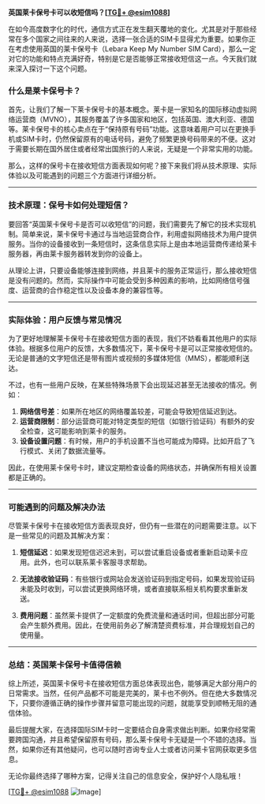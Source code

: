 **英国莱卡保号卡可以收短信吗？[[TG💪+ @esim1088](https://t.me/s/esim1088)]**

在如今高度数字化的时代，通信方式正在发生翻天覆地的变化。尤其是对于那些经常在多个国家之间往来的人来说，选择一张合适的SIM卡显得尤为重要。如果你正在考虑使用英国的莱卡保号卡（Lebara Keep My Number SIM Card），那么一定对它的功能和特点充满好奇，特别是它是否能够正常接收短信这一点。今天我们就来深入探讨一下这个问题。

### 什么是莱卡保号卡？

首先，让我们了解一下莱卡保号卡的基本概念。莱卡是一家知名的国际移动虚拟网络运营商（MVNO），其服务覆盖了许多国家和地区，包括英国、澳大利亚、德国等。莱卡保号卡的核心卖点在于“保持原有号码”功能。这意味着用户可以在更换手机或SIM卡时，仍然保留原有的电话号码，避免了频繁更换号码带来的不便。这对于需要长期在国外居住或者经常出国旅行的人来说，无疑是一个非常实用的功能。

那么，这样的保号卡在接收短信方面表现如何呢？接下来我们将从技术原理、实际体验以及可能遇到的问题三个方面进行详细分析。

---

### 技术原理：保号卡如何处理短信？

要回答“英国莱卡保号卡是否可以收短信”的问题，我们需要先了解它的技术实现机制。简单来说，莱卡保号卡通过与当地运营商合作，利用虚拟网络技术为用户提供服务。当你的设备接收到一条短信时，这条信息实际上是由本地运营商传递给莱卡服务器，再由莱卡服务器转发到你的设备上。

从理论上讲，只要设备能够连接到网络，并且莱卡的服务正常运行，那么接收短信是没有问题的。然而，实际操作中可能会受到多种因素的影响，比如网络信号强度、运营商的合作稳定性以及设备本身的兼容性等。

---

### 实际体验：用户反馈与常见情况

为了更好地理解莱卡保号卡在接收短信方面的表现，我们不妨看看其他用户的实际体验。根据多位用户的反馈，大多数情况下，莱卡保号卡是可以正常接收短信的。无论是普通的文字短信还是带有图片或视频的多媒体短信（MMS），都能顺利送达。

不过，也有一些用户反映，在某些特殊场景下会出现延迟甚至无法接收的情况。例如：

1. **网络信号差**：如果所在地区的网络覆盖较差，可能会导致短信延迟到达。
2. **运营商限制**：部分运营商可能对特定类型的短信（如银行验证码）有额外的安全检查，这可能影响到莱卡的服务。
3. **设备设置问题**：有时候，用户的手机设置不当也可能成为障碍。比如开启了飞行模式、关闭了数据流量等。

因此，在使用莱卡保号卡时，建议定期检查设备的网络状态，并确保所有相关设置都是正确的。

---

### 可能遇到的问题及解决办法

尽管莱卡保号卡在接收短信方面表现良好，但仍有一些潜在的问题需要注意。以下是一些常见的问题及其解决方案：

1. **短信延迟**：如果发现短信迟迟未到，可以尝试重启设备或者重新启动莱卡应用。此外，也可以联系莱卡客服寻求帮助。
   
2. **无法接收验证码**：有些银行或网站会发送验证码到指定号码，如果发现验证码未能及时收到，可以尝试更换网络环境，或者直接联系相关机构要求重新发送。

3. **费用问题**：虽然莱卡提供了一定额度的免费流量和通话时间，但超出部分可能会产生额外费用。因此，在使用前务必了解清楚资费标准，并合理规划自己的使用量。

---

### 总结：英国莱卡保号卡值得信赖

综上所述，英国莱卡保号卡在接收短信方面总体表现出色，能够满足大部分用户的日常需求。当然，任何产品都不可能是完美的，莱卡也不例外。但在绝大多数情况下，只要你遵循正确的操作步骤并留意可能出现的问题，就能享受到顺畅无阻的通信体验。

最后提醒大家，在选择国际SIM卡时一定要结合自身需求做出判断。如果你经常需要跨国沟通，并且希望保留原有号码，那么莱卡保号卡无疑是一个不错的选择。当然，如果你还有其他疑问，也可以随时咨询专业人士或者访问莱卡官网获取更多信息。

无论你最终选择了哪种方案，记得关注自己的信息安全，保护好个人隐私哦！

[[TG💪+ @esim1088](https://t.me/s/esim1088) ![Image](https://i.postimg.cc/4NQfJmqS/Snipaste-2025-05-13-00-14-12.png)]